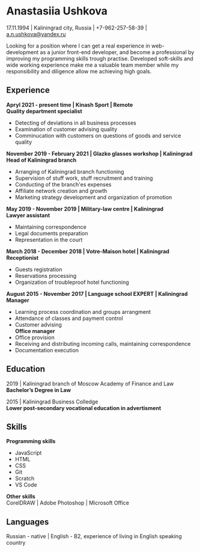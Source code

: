# Anastasiia Ushkova
17.11.1994 | Kaliningrad city, Russia | +7-962-257-58-39 | a.n.ushkova@yandex.ru

Looking for a position where I can get a real experience in web-development as a junior front-end developer, and become a professional by improving my programming skills trough practise. Developed soft-skills and wide working experience make me a valuable team member while my responsibility and diligence allow me achieving high goals.

## Experience
**Apryl 2021 - present time | Kinash Sport | Remote**  
**Quality department specialist**
* Detecting of deviations in all business processes
* Examination of customer advising quality
* Comminucation with customers on questions of goods and service quality

**November 2019 - February 2021 | Glazko glasses workshop | Kaliningrad**  
**Head of Kaliningrad branch**
* Arranging of Kaliningrad branch functioning
* Supervision of stuff work, stuff recruitment and training
* Conducting of the branch'es expenses
* Affiliate network creation and growth
* Marketing strategy development and organization of promotion

**May 2019 - November 2019 | Military-law centre | Kaliningrad**  
**Lawyer assistant**
* Maintaining correspondence
* Legal documents preparation
* Representation in the court

**March 2018 - December 2018 | Votre-Maison hotel | Kaliningrad**  
**Receptionist**
* Guests registration
* Reservations processing
* Organization of troubleproof hotel functioning

**August 2015 - November 2017 | Language school EXPERT | Kaliningrad**  
**Manager**
* Learning process coordination and groups arrangment
* Attendance of classes and payment control
* Customer advising  
**Office manager**
* Office provision
* Receiving and distributing incoming calls, maintaining correspondence
* Documentation execution

## Education
2019 | Kaliningrad branch of Moscow Academy of Finance and Law  
**Bachelor’s Degree in Law**

2015 | Kaliningrad Business Colledge  
**Lower post-secondary vocational education in advertisment**

## Skills
**Programming skills**
* JavaScript
* HTML
* CSS
* Git
* Scratch
* VS Code

**Other skills**  
CorelDRAW | Adobe Photoshop | Microsoft Office

## Languages 
Russian - native | English - B2, experience of living in English speaking country
